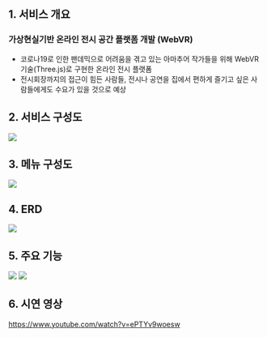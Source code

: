 ## 1. 서비스 개요
### 가상현실기반 온라인 전시 공간 플랫폼 개발 (WebVR)
* 코로나19로 인한 팬데믹으로 어려움을 겪고 있는 아마추어 작가들을 위해 WebVR 기술(Three.js)로 구현한 온라인 전시 플랫폼
* 전시회장까지의 접근이 힘든 사람들, 전시나 공연을 집에서 편하게 즐기고 싶은 사람들에게도 수요가 있을 것으로 예상

## 2. 서비스 구성도
<img src="https://user-images.githubusercontent.com/72064966/152635130-19fa7ecf-1bb9-4551-9237-a0c1f32b8f3a.PNG">

## 3. 메뉴 구성도
<img src="https://user-images.githubusercontent.com/72064966/150842125-c55e592d-9e7b-4681-8a82-e319ef1935a9.png">

## 4. ERD
<img src="https://user-images.githubusercontent.com/72064966/150841955-7d6fbcb3-8516-40fe-8c7d-3a5945c05716.png">

## 5. 주요 기능
<img src="https://user-images.githubusercontent.com/72064966/150842582-44ae70fc-c8d9-4e4a-8b42-99cc06a6c26d.PNG">
<img src="https://user-images.githubusercontent.com/72064966/150842596-ebea0eb9-4312-4185-a185-6b5f2595ef3a.PNG">

## 6. 시연 영상
https://www.youtube.com/watch?v=ePTYv9woesw
